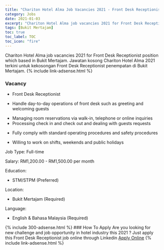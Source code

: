 ```yaml
---
title: "Chariton Hotel Alma Job Vacancies 2021 - Front Desk Receptionist" 
category: Jobs 
date: 2021-01-03 
excerpt: "Chariton Hotel Alma job vacancies 2021 for Front Desk Receptionist position which based in Bukit Mertajam. Jawatan kosong Chariton Hotel Alma 2021 terkini untuk kekosongan Front Desk Receptionist penempatan di Bukit Mertajam" 
tags: [Bukit Mertajam] 
toc: true 
toc_label: TOC 
toc_icon: "fire" 
--- 
```


Chariton Hotel Alma job vacancies 2021 for Front Desk Receptionist position which based in Bukit Mertajam. Jawatan kosong Chariton Hotel Alma 2021 terkini untuk kekosongan Front Desk Receptionist penempatan di Bukit Mertajam. 
{% include link-adsense.html %} 
### Vacancy 
- Front Desk Receptionist 
<div><ul><li>Handle day-to-day operations of front desk such as greeting and welcoming guests</li></ul><ul><li>Managing room reservations via walk-in, telephone or online inquiries</li><li>Processing check in and check out and dealing with guests requests</li></ul><ul><li>Fully comply with standard operating procedures and safety procedures</li></ul><ul><li>Willing to work on shifts, weekends and public holidays</li></ul><p>Job Type: Full-time</p><p>Salary: RM1,200.00 - RM1,500.00 per month</p><p>Education:</p><ul><li>STM/STPM (Preferred)</li></ul><p>Location:</p><ul><li>Bukit Mertajam (Required)</li></ul><p>Language:</p><ul><li>English &amp; Bahasa Malaysia (Required)</li></ul></div> 
{% include 300-adsense.html %} 
### How To Apply 
Are you looking for new challenge and job opportunity in hotel industry this 2021 ?
Just apply this Front Desk Receptionist job online through Linkedin 
<a href="https://malaysia.indeed.com/viewjob?jk=2fd54079b75dd7e4" class="btn btn--info" target="_blank" rel="nofollow noopenner">Apply Online</a> 
{% include link-adsense.html %} 